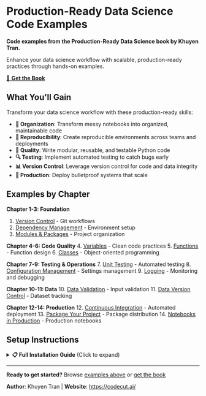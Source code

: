# Production-Ready Data Science Code Examples

**Code examples from the Production-Ready Data Science book by Khuyen Tran.**

Enhance your data science workflow with scalable, production-ready practices through hands-on examples.

[🔗 **Get the Book**](https://codecut.ai/production-ready-data-science/?utm_source=github&utm_medium=production-ready-data-science-code&utm_campaign=main-readme)

## What You'll Gain

Transform your data science workflow with these production-ready skills:

- **📁 Organization**: Transform messy notebooks into organized, maintainable code
- **🔄 Reproducibility**: Create reproducible environments across teams and deployments  
- **🧪 Quality**: Write modular, reusable, and testable Python code
- **🔍 Testing**: Implement automated testing to catch bugs early
- **📊 Version Control**: Leverage version control for code and data integrity
- **🚀 Production**: Deploy bulletproof systems that scale

## Examples by Chapter

**Chapter 1-3: Foundation**
1. [Version Control](chapter1_version_control/) - Git workflows
2. [Dependency Management](chapter2_dependency_management/) - Environment setup  
3. [Modules & Packages](chapter3_modules_packages/) - Project organization

**Chapter 4-6: Code Quality**
4. [Variables](chapter4_variables/) - Clean code practices
5. [Functions](chapter5_functions/) - Function design
6. [Classes](chapter6_classes/) - Object-oriented programming

**Chapter 7-9: Testing & Operations**
7. [Unit Testing](chapter7_unit_testing/) - Automated testing
8. [Configuration Management](chapter8_configuration_management/) - Settings management
9. [Logging](chapter9_logging/) - Monitoring and debugging

**Chapter 10-11: Data**
10. [Data Validation](chapter10_data_validation/) - Input validation
11. [Data Version Control](chapter11_data_version_control/) - Dataset tracking

**Chapter 12-14: Production**
12. [Continuous Integration](chapter12_continuous_integration/) - Automated deployment
13. [Package Your Project](chapter13_package_your_project/) - Package distribution
14. [Notebooks in Production](chapter14_notebooks_in_production/) - Production notebooks

## Setup Instructions

<details>
<summary><strong>📋 Full Installation Guide</strong> (Click to expand)</summary>

### Prerequisites
- Python 3.10.11 or higher
- [uv](https://docs.astral.sh/uv/) - Fast Python package manager

### Installation Options

#### Option 1: Quick Start (Recommended)
```bash
# Install everything at once
curl -LsSf https://astral.sh/uv/install.sh | sh
git clone https://github.com/khuyentran1401/production-ready-data-science-code.git
cd production-ready-data-science-code
uv sync --all-groups
```

#### Option 2: Chapter-by-Chapter
```bash
# Install only what you need
uv sync --group chapter7   # Testing examples
uv sync --group chapter9   # Logging examples  
uv sync --group chapter10  # Data validation
# ... etc
```

</details>

---

**Ready to get started?** Browse [examples above](#examples-by-chapter) or [get the book](https://codecut.ai/production-ready-data-science/?utm_source=github&utm_medium=production-ready-data-science-code&utm_campaign=bottom-cta)

**Author**: Khuyen Tran | **Website**: https://codecut.ai/

